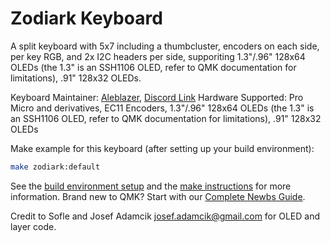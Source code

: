 # Zodiark Keyboard
A split keyboard with 5x7 including a thumbcluster, encoders on each side, per key RGB, and 2x I2C headers per side, supporiting 1.3"/.96" 128x64 OLEDs (the 1.3" is an SSH1106 OLED, refer to QMK documentation for limitations), .91" 128x32 OLEDs.

Keyboard Maintainer: [Aleblazer](https://github.com/Aleblazer/), [Discord Link](https://discord.gg/BCSbXwskVt)
Hardware Supported: Pro Micro and derivatives, EC11 Encoders, 1.3"/.96" 128x64 OLEDs (the 1.3" is an SSH1106 OLED, refer to QMK documentation for limitations), .91" 128x32 OLEDs

Make example for this keyboard (after setting up your build environment):

```sh
make zodiark:default
```

See the [build environment setup](https://docs.qmk.fm/#/getting_started_build_tools) and the [make instructions](https://docs.qmk.fm/#/getting_started_make_guide) for more information. Brand new to QMK? Start with our [Complete Newbs Guide](https://docs.qmk.fm/#/newbs).

Credit to Sofle and Josef Adamcik <josef.adamcik@gmail.com> for OLED and layer code.